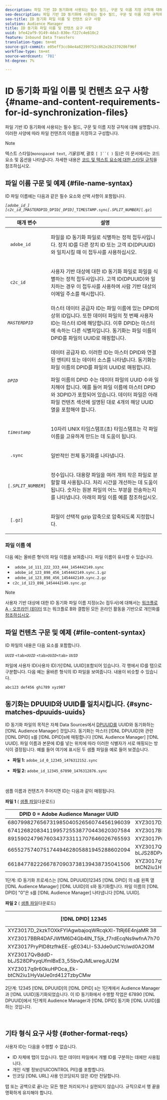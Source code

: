 ```yaml
---
description: 파일 기반 ID 동기화에 사용되는 필수 필드, 구문 및 이름 지정 규칙에 대해 설명합니다. 이러한 사양에 따라 파일 컨텐츠의 이름을 지정하고 구성합니다.
seo-description: 파일 기반 ID 동기화에 사용되는 필수 필드, 구문 및 이름 지정 규칙에 대해 설명합니다. 이러한 사양에 따라 파일 컨텐츠의 이름을 지정하고 구성합니다.
seo-title: ID 동기화 파일 이름 및 컨텐츠 요구 사항
solution: Audience Manager
title: ID 동기화 파일 이름 및 컨텐츠 요구 사항
uuid: bfe42af9-9149-4da3-830e-f227c4e610c2
feature: Inbound Data Transfers
translation-type: tm+mt
source-git-commit: e05eff3cc04e4a82399752c862e2b2370286f96f
workflow-type: tm+mt
source-wordcount: '781'
ht-degree: 7%

---
```



# ID 동기화 파일 이름 및 컨텐츠 요구 사항 {#name-and-content-requirements-for-id-synchronization-files}

파일 기반 ID 동기화에 사용되는 필수 필드, 구문 및 이름 지정 규칙에 대해 설명합니다. 이러한 사양에 따라 파일 컨텐츠의 이름을 지정하고 구성합니다.

>[!NOTE]
>
>텍스트 스타일(`monospaced text`, *기울임체*, 괄호 `[ ]``( )` 등)은 이 문서에서는 코드 요소 및 옵션을 나타냅니다. 자세한 내용은 [코드 및 텍스트 요소에 대한 스타일 규칙](../../../reference/code-style-elements.md)을 참조하십시오.

## 파일 이름 구문 및 예제 {#file-name-syntax}

<!-- c_file_based_id_sync.xml -->

ID 파일 이름에는 다음과 같은 필수 요소와 선택 사항이 포함됩니다.

*`[adobe_id_]`* *`[c2c_id_]`*`MASTERDPID_DPID`*`[_DPID]`*`_TIMESTAMP.sync`*`[.SPLIT_NUMBER]`*`[.gz]`

<table id="table_727A465D7C38419CA0750EF32DEDA2FD"> 
 <thead> 
  <tr> 
   <th colname="col1" class="entry"> 매개 변수 </th> 
   <th colname="col2" class="entry"> 설명 </th> 
  </tr> 
 </thead>
 <tbody> 
  <tr> 
   <td colname="col1"> <p> <code> adobe_id</code> </p> </td> 
   <td colname="col2"> <p>파일을 ID 동기화 파일로 식별하는 정적 접두사입니다. 장치 ID를 다른 장치 ID 또는 고객 ID(DPUUID)와 일치시킬 때 이 접두사를 사용하십시오.  </p> </td> 
  </tr> 
  <tr> 
   <td colname="col1"> <p> <code> c2c_id</code> </p> </td> 
   <td colname="col2"> <p>사용자 기반 대상에 대한 ID 동기화 파일로 파일을 식별하는 정적 접두사입니다. 고객 ID(DPUUID)와 일치하는 경우 이 접두사를 사용하여 사람 기반 대상의 이메일 주소를 해시합니다.  </p> </td> 
  </tr> 
  <tr> 
   <td colname="col1"><code><i>MASTERDPID</i></code> </td> 
   <td colname="col2"> 마스터 데이터 공급자 ID는 파일 이름에 있는 DPID의 상위 ID입니다. 또한 데이터 파일의 첫 번째 사용자 ID는 마스터 ID에 해당합니다. 이후 DPID는 마스터에 속하는 다른 식별자입니다. 동기화는 파일 이름의 DPID를 파일의 UUID로 매핑합니다. </td> 
  </tr> 
  <tr> 
   <td colname="col1"> <p> <code><i>DPID</i></code> </p> </td> 
   <td colname="col2"> <p>데이터 공급자 ID. 이러한 ID는 마스터 DPID와 연결된 엔티티 또는 데이터 소스를 나타냅니다. 동기화는 파일 이름의 DPID를 파일의 UUID로 매핑합니다. </p> <p>파일 이름의 DPID 수는 데이터 파일의 UUID 수와 일치해야 합니다. 예를 들어 파일 이름에 마스터 DPID와 3DPID가 포함되어 있습니다. 데이터 파일은 아래 파일 컨텐츠 섹션에 설명된 대로 4개의 해당 UUID 열을 포함해야 합니다. </p> </td> 
  </tr> 
  <tr> 
   <td colname="col1"><code><i>timestamp</i></code> </td> 
   <td colname="col2"> <p>10자리 UNIX 타임스탬프(초) 타임스탬프는 각 파일 이름을 고유하게 만드는 데 도움이 됩니다. </p> </td> 
  </tr> 
  <tr> 
   <td colname="col1"> <p> <code> .sync</code> </p> </td> 
   <td colname="col2"> <p>일반적인 전체 동기화를 나타냅니다. </p> </td> 
  </tr> 
  <tr> 
   <td colname="col1"> <p> <code>[<i>.SPLIT_NUMBER</i>]</code> </p> </td> 
   <td colname="col2"> <p>정수입니다. 대용량 파일을 여러 개의 작은 파일로 분할할 때 사용됩니다. 처리 시간을 개선하는 데 도움이 됩니다. 숫자는 원본 파일의 어느 부분을 전송하는지를 나타냅니다. 아래의 파일 이름 예를 참조하십시오. </p> </td> 
  </tr> 
  <tr> 
   <td colname="col1"> <p> <code> [.gz]</code> </p> </td> 
   <td colname="col2"> <p>파일이 선택적 gzip 압축으로 압축되도록 지정합니다. </p> </td> 
  </tr> 
 </tbody> 
</table>

### 파일 이름 예

다음 예는 올바른 형식의 파일 이름을 보여줍니다. 파일 이름이 유사할 수 있습니다.

<ul class="simplelist"> 
 <li> <code> adobe_id_111_222_333_444_1454442149.sync</code> </li> 
 <li> <code> adobe_id_123_898_456_1454442149.sync.1.gz</code> </li> 
 <li> <code> adobe_id_123_898_456_1454442149.sync.2.gz</code> </li> 
 <li> <code>c2c_id_123_898_1454442149.sync.gz</code> </li> 
</ul>

>[!NOTE]
> 사용자 기반 대상에 대한 ID 동기화 파일 이름 지정(c2c 접두사)에 대해서는 [워크플로 A - 오프라인 데이터](../../../features/destinations/people-based-destinations-workflow-combined.md) 또는 워크플로 B와 결합된 모든 온라인 활동을 기반으로 개인화를 [참조하십시오](../../../features/destinations/people-based-destinations-workflow-offline.md).

## 파일 컨텐츠 구문 및 예제 {#file-content-syntax}

ID 파일의 내용은 다음 요소를 포함합니다.

*`UUID`* `<tab>`*`UUID`* `<tab>`*`UUID`*`<tab>` *`UUID`*

파일에 사용자 ID(사용자 ID)가[!DNL UUID]포함되어 있습니다. 각 행에서 ID를 탭으로 구분합니다. 다음 예는 올바른 형식의 ID 파일을 보여줍니다. 내용이 비슷할 수 있습니다.

```
abc123 def456 ghi789 xyz987
```

## 동기화는 DPUUID와 UUID를 일치시킵니다. {#sync-matches-dpuuids-uuids}

ID 동기화 파일의 목적은 자체 Data Sources에서 [DPUUID를](../../../reference/ids-in-aam.md) UUID와 동기화하는 [!DNL Audience Manager] 것입니다. 동기화는 마스터 [!DNL DPUUID]와 관련 [!DNL DPID] s를 [!DNL DPID]s에 매핑합니다 [!DNL Audience Manager] [!DNL UUID]. 파일 이름과 본문에 ID를 넣는 위치에 따라 이러한 식별자가 서로 매핑되는 방식이 결정됩니다. 예를 들어 여기에 표시된 두 샘플 파일을 예로 들어 보겠습니다.

* **파일 1:** `adobe_id_0_12345_1476312152.sync`

* **파일 2:**  `adobe_id_12345_67890_1476312876.sync`

<br/>

샘플 이름과 컨텐츠가 주어지면 ID는 다음과 같이 매핑됩니다.

**파일 1** ( [샘플 파일](assets/adobe_id_0_12345_1476312152.sync)다운로드)

| DPID 0 = Adobe Audience Manager UUID | DPID 12345 |
|---|---|
| 68079982765673198504052656074456196039 | XYZ3017D_2kzkTOXkFYIAgwbajoqWRcqkXl-TtRj6E4njaMR 38 |
| 67412682083411995725538770443620307584 | XYZ3017BBR4DAFJWfM6D4Gb4lN_T5jk_f7rdEcqNs9wfnA7h70 |
| 89159024796760343733111707646026765593 | XYZ3017PryPID8tzfhkEE-gE034LI-53Jde0utCYcIwd0A2OlM |
| 66552757407517449462805881945288602094 | XYZ3017QvBddD-bLJS28DPxyqUfmIBxE3_55bvQJMLwregJU2M |
| 66184778222667870903738139438735041506 | XYZ3017q9r60kuHPOca_Ek-btCN2iu1HyVaUe0rd412TzbyCMw |

1단계: ID 동기화 프로세스는 [!DNL DPUUID]12345 [!DNL DPID] 의 s를 왼쪽 열 [!DNL Audience Manager] [!DNL UUID]의 s와 동기화합니다. 파일 이름의 [!DNL DPID] &quot;0&quot;은 s를 [!DNL Audience Manager] 나타냅니다 [!DNL UUID].
<br/>

**파일 2** ( [샘플 파일](assets/adobe_id_12345_67890_1477846458.sync)다운로드)

| [!DNL DPID] 12345 | [!DNL DPID] 67890 |
|---|---|
| XYZ3017D_2kzkTOXkFYIAgwbajoqWRcqkXl-TtRj6E4njaMR 38 | 4598060374 |
| XYZ3017BBR4DAFJWfM6D4Gb4lN_T5jk_f7rdEcqNs9wfnA7h70 | 4581274262 |
| XYZ3017PryPID8tzfhkEE-gE034LI-53Jde0utCYcIwd0A2OlM | 4392434426 |
| XYZ3017QvBddD-bLJS28DPxyqUfmIBxE3_55bvQJMLwregJU2M | 2351382994 |
| XYZ3017q9r60kuHPOca_Ek-btCN2iu1HyVaUe0rd412TzbyCMw | 4601584763 |

2단계: 12345 [!DNL DPUUID]의 [!DNL DPID] s는 1단계에서 Audience Manager과 [!DNL UUID]동기화되었습니다. 이 ID 동기화에서 수행할 작업은 67890 [!DNL DPUUID]에서 1단계의 Audience Manager과 [!DNL DPID] 동기화 [!DNL UUID]를 하는 것입니다.

<br/>

## 기타 형식 요구 사항 {#other-format-reqs}

사용자 ID는 다음을 수행할 수 없습니다.

* ID 자체에 탭이 있습니다. 탭은 데이터 파일에서 개별 ID를 구분하는 데에만 사용됩니다.
* 개인 식별 정보([!UICONTROL PII])를 포함합니다.
* 인코딩 [!DNL URL] 사용 인코딩되지 않은 ID만 전달합니다.

탭 또는 공백으로 끝나는 모든 행은 처리되거나 실현되지 않습니다. 규칙으로서 행 끝을 명확하게 유지해야 합니다.